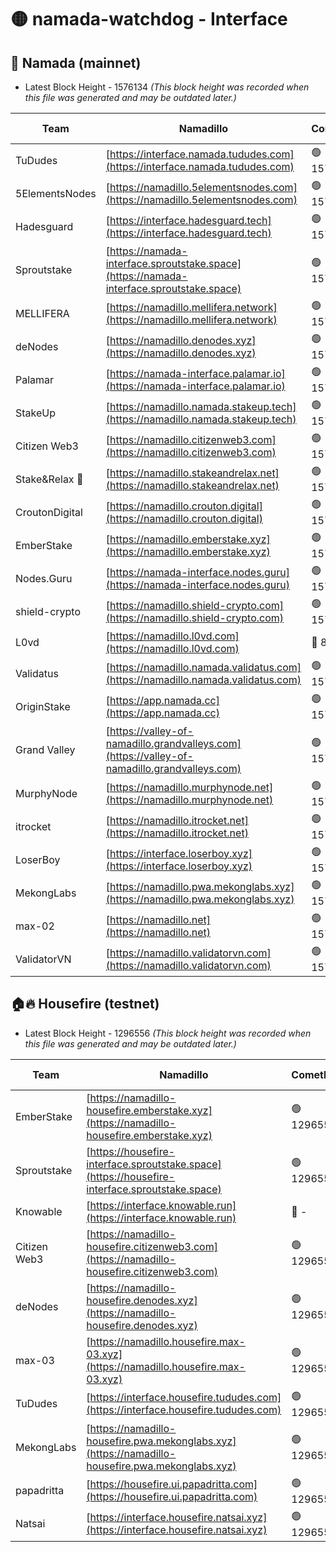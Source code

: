 # 🟡 namada-watchdog - Interface

## 🚀 Namada (mainnet)
- Latest Block Height - 1576134 *(This block height was recorded when this file was generated and may be outdated later.)*

| Team | Namadillo | CometBFT | Indexer | MASP Indexer |
|-|-|-|-|-|
| TuDudes | [https://interface.namada.tududes.com](https://interface.namada.tududes.com) | 🟢 1576119 | 🟢 1576118 | 🟢 1576118 |
| 5ElementsNodes | [https://namadillo.5elementsnodes.com](https://namadillo.5elementsnodes.com) | 🟢 1576119 | 🟢 1576119 | 🟢 1576119 |
| Hadesguard | [https://interface.hadesguard.tech](https://interface.hadesguard.tech) | 🟢 1576119 | 🟢 1576119 | 🟢 1576119 |
| Sproutstake | [https://namada-interface.sproutstake.space](https://namada-interface.sproutstake.space) | 🟢 1576120 | 🟢 1576120 | 🟢 1576120 |
| MELLIFERA | [https://namadillo.mellifera.network](https://namadillo.mellifera.network) | 🟢 1576121 | 🟢 1576121 | 🟢 1576121 |
| deNodes | [https://namadillo.denodes.xyz](https://namadillo.denodes.xyz) | 🟢 1576121 | 🟢 1576121 | 🟢 1576121 |
| Palamar | [https://namada-interface.palamar.io](https://namada-interface.palamar.io) | 🟢 1576122 | 🔴 - | 🔴 - |
| StakeUp | [https://namadillo.namada.stakeup.tech](https://namadillo.namada.stakeup.tech) | 🟢 1576126 | 🟢 1576126 | 🟢 1576126 |
| Citizen Web3 | [https://namadillo.citizenweb3.com](https://namadillo.citizenweb3.com) | 🟢 1576125 | 🟢 1576126 | 🟢 1576126 |
| Stake&Relax 🦥 | [https://namadillo.stakeandrelax.net](https://namadillo.stakeandrelax.net) | 🟢 1576127 | 🟢 1576127 | 🟢 1576127 |
| CroutonDigital | [https://namadillo.crouton.digital](https://namadillo.crouton.digital) | 🟢 1576128 | 🔴 1338918 | 🟢 1576128 |
| EmberStake | [https://namadillo.emberstake.xyz](https://namadillo.emberstake.xyz) | 🟢 1576128 | 🟢 1576128 | 🟢 1576128 |
| Nodes.Guru | [https://namada-interface.nodes.guru](https://namada-interface.nodes.guru) | 🟢 1576129 | 🟢 1576129 | 🟢 1576129 |
| shield-crypto | [https://namadillo.shield-crypto.com](https://namadillo.shield-crypto.com) | 🟢 1576129 | 🟢 1576129 | 🟢 1576129 |
| L0vd | [https://namadillo.l0vd.com](https://namadillo.l0vd.com) | 🔴 894059 | 🔴 1315812 | 🔴 894059 |
| Validatus | [https://namadillo.namada.validatus.com](https://namadillo.namada.validatus.com) | 🟢 1576130 | 🔴 1338199 | 🟢 1576130 |
| OriginStake | [https://app.namada.cc](https://app.namada.cc) | 🟢 1576131 | 🟢 1576130 | 🟢 1576130 |
| Grand Valley | [https://valley-of-namadillo.grandvalleys.com](https://valley-of-namadillo.grandvalleys.com) | 🟢 1576131 | 🟢 1576131 | 🟢 1576130 |
| MurphyNode | [https://namadillo.murphynode.net](https://namadillo.murphynode.net) | 🟢 1576131 | 🟢 1576131 | 🔴 - |
| itrocket | [https://namadillo.itrocket.net](https://namadillo.itrocket.net) | 🟢 1576132 | 🟢 1576132 | 🟢 1576132 |
| LoserBoy | [https://interface.loserboy.xyz](https://interface.loserboy.xyz) | 🟢 1576132 | 🟢 1576132 | 🔴 - |
| MekongLabs | [https://namadillo.pwa.mekonglabs.xyz](https://namadillo.pwa.mekonglabs.xyz) | 🟢 1576133 | 🟢 1576133 | 🟢 1576133 |
| max-02 | [https://namadillo.net](https://namadillo.net) | 🟢 1576134 | 🟢 1576133 | 🟢 1576133 |
| ValidatorVN | [https://namadillo.validatorvn.com](https://namadillo.validatorvn.com) | 🟢 1576134 | 🟢 1576134 | 🟢 1576134 |

## 🏠🔥 Housefire (testnet)
- Latest Block Height - 1296556 *(This block height was recorded when this file was generated and may be outdated later.)*

| Team | Namadillo | CometBFT | Indexer | MASP Indexer |
|-|-|-|-|-|
| EmberStake | [https://namadillo-housefire.emberstake.xyz](https://namadillo-housefire.emberstake.xyz) | 🟢 1296551 | 🟢 1296551 | 🔴 1083022 |
| Sproutstake | [https://housefire-interface.sproutstake.space](https://housefire-interface.sproutstake.space) | 🟢 1296552 | 🟢 1296552 | 🟢 1296552 |
| Knowable | [https://interface.knowable.run](https://interface.knowable.run) | 🔴 - | 🔴 - | 🔴 - |
| Citizen Web3 | [https://namadillo-housefire.citizenweb3.com](https://namadillo-housefire.citizenweb3.com) | 🟢 1296552 | 🔴 1162824 | 🔴 - |
| deNodes | [https://namadillo-housefire.denodes.xyz](https://namadillo-housefire.denodes.xyz) | 🟢 1296554 | 🟢 1296554 | 🟢 1296554 |
| max-03 | [https://namadillo.housefire.max-03.xyz](https://namadillo.housefire.max-03.xyz) | 🟢 1296555 | 🟢 1296554 | 🟢 1296554 |
| TuDudes | [https://interface.housefire.tududes.com](https://interface.housefire.tududes.com) | 🟢 1296555 | 🟢 1296555 | 🟢 1296555 |
| MekongLabs | [https://namadillo-housefire.pwa.mekonglabs.xyz](https://namadillo-housefire.pwa.mekonglabs.xyz) | 🟢 1296555 | 🟢 1296555 | 🔴 1083022 |
| papadritta | [https://housefire.ui.papadritta.com](https://housefire.ui.papadritta.com) | 🟢 1296556 | 🟢 1296555 | 🟢 1296555 |
| Natsai | [https://interface.housefire.natsai.xyz](https://interface.housefire.natsai.xyz) | 🟢 1296556 | 🟢 1296556 | 🟢 1296556 |

